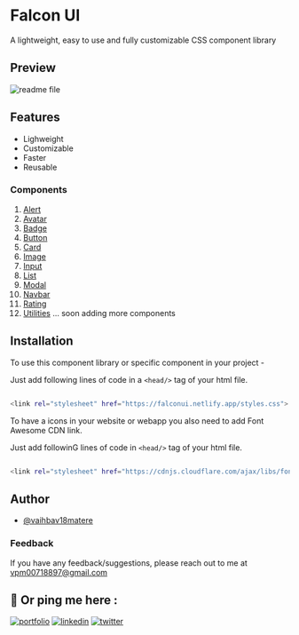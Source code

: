 # Falcon UI

A lightweight, easy to use and fully customizable CSS component library

## Preview
![readme file](https://user-images.githubusercontent.com/59862355/154448256-a9bd2636-67ca-4757-9384-534029dfb80d.jpg)

## Features

- Lighweight
- Customizable
- Faster
- Reusable

### Components 
 1. [Alert](https://falconui.netlify.app/components/alert/alert.html)
 2. [Avatar](https://falconui.netlify.app/components/avatar/avatar.html)
 3. [Badge](https://falconui.netlify.app/components/badge/badge.html)
 4. [Button](https://falconui.netlify.app/components/button/button.html)
 5. [Card](https://falconui.netlify.app/components/card/card.html) 
 6. [Image](https://falconui.netlify.app/components/responive-image/responsive-img.html)
 7. [Input](https://falconui.netlify.app/components/inputs/inputs.html)
 8. [List](https://falconui.netlify.app/components/lists/lists.html)
 9. [Modal](https://falconui.netlify.app/components/modal/modal.html)
 10. [Navbar](https://falconui.netlify.app/components/navbar/navbar.html)
 11. [Rating](https://falconui.netlify.app/components/ratings/ratings.html)
 12. [Utilities](https://falconui.netlify.app/components/text-utilities/text-utilities.html)
 ... soon adding more components  

## Installation

To use this component library or specific component in your project -

Just add following lines of code in a `<head/>` tag of your html file.

```bash 

<link rel="stylesheet" href="https://falconui.netlify.app/styles.css">


```

To have a icons in your website or webapp you also need to add Font Awesome CDN link.  

Just add followinG lines of code in `<head/>` tag of your html file.

```bash 

<link rel="stylesheet" href="https://cdnjs.cloudflare.com/ajax/libs/font-awesome/4.7.0/css/font-awesome.min.css">


```
## Author

- [@vaihbav18matere](https://github.com/vaibhav18matere)


### Feedback

If you have any feedback/suggestions, please reach out to me at vpm00718897@gmail.com

## 🔗 Or ping me here :
[![portfolio](https://img.shields.io/badge/my_portfolio-000?style=for-the-badge&logo=ko-fi&logoColor=white)](https://vaibhavmatere.netlify.app/)
[![linkedin](https://img.shields.io/badge/linkedin-0A66C2?style=for-the-badge&logo=linkedin&logoColor=white)](https://www.linkedin.com/in/vaibhavmatere/)
[![twitter](https://img.shields.io/badge/twitter-1DA1F2?style=for-the-badge&logo=twitter&logoColor=white)](https://twitter.com/vaibhav_matere)
